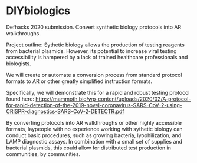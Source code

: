 # DIYbiologics
Defhacks 2020 submission. Convert synthetic biology protocols into AR walkthroughs.

Project outline:
Sythetic biology allows the production of testing reagents from bacterial plasmids. However, its potential to increase viral testing accessibility is hampered by a lack of trained healthcare professionals and biologists.

We will create or automate a conversion process from standard protocol formats to AR or other greatly simplified instruction formats.

Specifically, we will demonstrate this for a rapid and robust testing protocol found here: https://mammoth.bio/wp-content/uploads/2020/02/A-protocol-for-rapid-detection-of-the-2019-novel-coronavirus-SARS-CoV-2-using-CRISPR-diagnostics-SARS-CoV-2-DETECTR.pdf

By converting protocols into AR walkthroughs or other highly accessible formats, laypeople with no experience working with sythetic biology can conduct basic procedures, such as growing bacteria, lyophilization, and LAMP diagnostic assays. In combination with a small set of supplies and bacterial plasmids, this could allow for distributed test production in communities, by communities.


